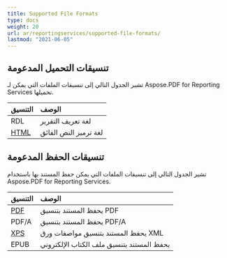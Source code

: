 ```yaml
---
title: Supported File Formats 
type: docs
weight: 20
url: ar/reportingservices/supported-file-formats/
lastmod: "2021-06-05"
---
```


## تنسيقات التحميل المدعومة

تشير الجدول التالي إلى تنسيقات الملفات التي يمكن لـ Aspose.PDF for Reporting Services تحميلها.

|**التنسيق**|**الوصف**|
| :- | :- |
|RDL|لغة تعريف التقرير|
|[HTML](https://docs.fileformat.com/web/html/)|لغة ترميز النص الفائق|

## تنسيقات الحفظ المدعومة

تشير الجدول التالي إلى تنسيقات الملفات التي يمكن حفظ المستند بها باستخدام Aspose.PDF for Reporting Services.

|**التنسيق**|**الوصف**|
| :- | :- |
|[PDF](https://docs.fileformat.com/pdf/)|يحفظ المستند بتنسيق PDF|
|PDF/A |يحفظ المستند بتنسيق PDF/A|
|[XPS](https://docs.fileformat.com/page-description-language/xps/)|يحفظ المستند بتنسيق مواصفات ورق XML|
|EPUB|يحفظ المستند بتنسيق ملف الكتاب الإلكتروني|